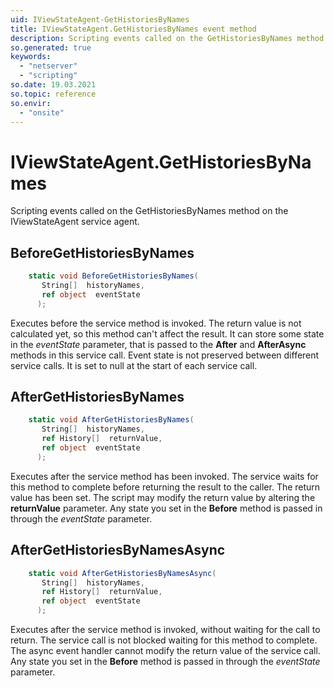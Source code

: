 ```yaml
---
uid: IViewStateAgent-GetHistoriesByNames
title: IViewStateAgent.GetHistoriesByNames event method
description: Scripting events called on the GetHistoriesByNames method on the IViewStateAgent service agent.
so.generated: true
keywords:
  - "netserver"
  - "scripting"
so.date: 19.03.2021
so.topic: reference
so.envir:
  - "onsite"
---
```

# IViewStateAgent.GetHistoriesByNames

Scripting events called on the <see cref='M:SuperOffice.CRM.Services.IViewStateAgent.GetHistoriesByNames'>GetHistoriesByNames</see> method on the <see cref='IViewStateAgent'>IViewStateAgent</see>  service agent.

## BeforeGetHistoriesByNames
```cs
    static void BeforeGetHistoriesByNames(
       String[]  historyNames,
       ref object  eventState
      );
```
Executes before the service method is invoked.
The return value is not calculated yet, so this method can't affect the result.
It can store some state in the *eventState* parameter, that is passed to the **After** and **AfterAsync** methods in this service call.
Event state is not preserved between different service calls. It is set to null at the start of each service call.
## AfterGetHistoriesByNames
```cs
    static void AfterGetHistoriesByNames(
       String[]  historyNames,
       ref History[]  returnValue,
       ref object  eventState
      );
```
Executes after the service method has been invoked. The service waits for this method to complete before returning the result to the caller.
The return value has been set. The script may modify the return value by altering the **returnValue** parameter.
Any state you set in the **Before** method is passed in through the *eventState* parameter.
## AfterGetHistoriesByNamesAsync
```cs
    static void AfterGetHistoriesByNamesAsync(
       String[]  historyNames,
       ref History[]  returnValue,
       ref object  eventState
      );
```
Executes after the service method is invoked, without waiting for the call to return.
The service call is not blocked waiting for this method to complete.
The async event handler cannot modify the return value of the service call.
Any state you set in the **Before** method is passed in through the *eventState* parameter.

